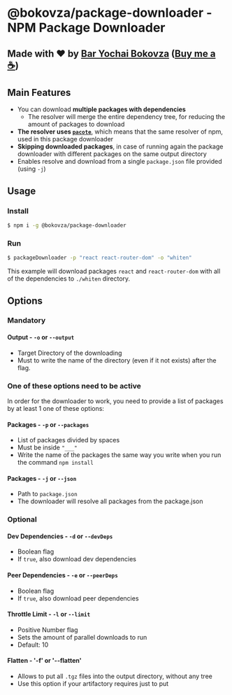 # @bokovza/package-downloader - NPM Package Downloader
## Made with ❤️ by [Bar Yochai Bokovza](https://twitter.com/bar_boko) ([Buy me a ☕️](https://www.buymeacoffee.com/barboko))

## Main Features
- You can download **multiple packages with dependencies**
  - The resolver will merge the entire dependency tree, for reducing the amount of packages to download
- **The resolver uses [`pacote`](https://www.npmjs.com/package/pacote)**, which means that the same resolver of npm, used in this package downloader
- **Skipping downloaded packages**, in case of running again the package downloader with different packages on the same output directory
- Enables resolve and download from a single `package.json` file provided (using `-j`)

## Usage
### Install
```bash
$ npm i -g @bokovza/package-downloader
```

### Run
```bash
$ packageDownloader -p "react react-router-dom" -o "whiten"
```
This example will download packages `react` and `react-router-dom` with all of the dependencies to `./whiten` directory.

## Options
### Mandatory
#### Output - `-o` or `--output`
- Target Directory of the downloading
- Must to write the name of the directory (even if it not exists) after the flag.

### One of these options need to be active
In order for the downloader to work, you need to provide a list of packages by at least 1 one of these options:

#### Packages - `-p` or `--packages`
- List of packages divided by spaces
- Must be inside `"___"`
- Write the name of the packages the same way you write when you run the command `npm install`

#### Packages - `-j` or `--json`
- Path to `package.json`
- The downloader will resolve all packages from the package.json

### Optional
#### Dev Dependencies - `-d` or `--devDeps`
- Boolean flag
- If `true`, also download dev dependencies

#### Peer Dependencies - `-e` or `--peerDeps`
- Boolean flag
- If `true`, also download peer dependencies

#### Throttle Limit - `-l` or `--limit`
- Positive Number flag
- Sets the amount of parallel downloads to run
- Default: 10

#### Flatten - '-f' or '--flatten'
- Allows to put all `.tgz` files into the output directory, without any tree
- Use this option if your artifactory requires just to put 